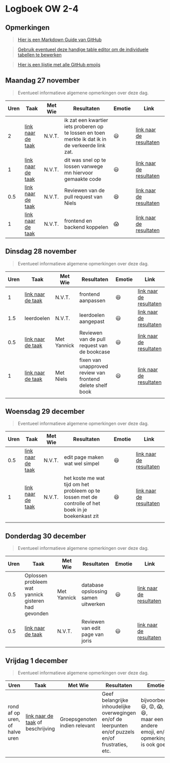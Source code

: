 # Logboek OW 2-4

## Opmerkingen

> [Hier is een Markdown Guide van GitHub](https://guides.github.com/features/mastering-markdown/)

> [Gebruik eventueel deze handige table editor om de individuele tabellen te bewerken](https://www.tablesgenerator.com/markdown_tables)

> [Hier is een lijstje met alle GitHub emojis](https://github.com/ikatyang/emoji-cheat-sheet/blob/master/README.md)

## Maandag 27 november

> Eventueel informatieve algemene opmerkingen over deze dag.

| Uren | Taak                                                                                     | Met Wie | Resultaten                                                                                        | Emotie  | Link                                                                                                                                |
|------|------------------------------------------------------------------------------------------|---------|---------------------------------------------------------------------------------------------------|---------|-------------------------------------------------------------------------------------------------------------------------------------|
| 2    | [link naar de taak](https://github.com/HANICA-DWA/project-sep23-klipspringer/issues/127) | N.V.T.  | ik zat een kwartier iets proberen op te lossen en toen merkte ik dat ik in de verkeerde link zat. | :smiley: | [link naar de resultaten](https://github.com/HANICA-DWA/project-sep23-klipspringer/commit/756d36e3c35e1a484ff2f4eb104ac017c7c03da9) |
| 1    | [link naar de taak](https://github.com/HANICA-DWA/project-sep23-klipspringer/issues/122) | N.V.T.  | dit was snel op te lossen vanwege mn hiervoor gemaakte code                                       | :smiley: | [link naar de resultaten](https://github.com/HANICA-DWA/project-sep23-klipspringer/commit/57597d971d93984d85fac214968e96dc356853be)                                                                                                         |
| 0.5  | [link naar de taak](https://github.com/HANICA-DWA/project-sep23-klipspringer/issues/108) | N.V.T.  | Reviewen van de pull request van Niels                                                            |:satisfied: | [link naar de resultaten](https://github.com/HANICA-DWA/project-sep23-klipspringer/commit/3310d38c7c37fcf3387b8ff5fb1882ca2c638045) |
| 1    | [link naar de taak](https://github.com/HANICA-DWA/project-sep23-klipspringer/issues/126) | N.V.T.  | frontend en backend koppelen                                                                      |:scream: | [link naar de resultaten](https://github.com/HANICA-DWA/project-sep23-klipspringer/commit/49530dfdfed6baeaf47d526f9f305768801f2afd) |

## Dinsdag 28 november

> Eventueel informatieve algemene opmerkingen over deze dag.

| Uren | Taak                                                                                     | Met Wie     | Resultaten                                                 | Emotie      | Link |
|------|------------------------------------------------------------------------------------------|-------------|------------------------------------------------------------|-------------|---|
| 1    | [link naar de taak](https://github.com/HANICA-DWA/project-sep23-klipspringer/issues/126) | N.V.T.      | frontend aanpassen                                         | :satisfied: | [link naar de resultaten](https://github.com/HANICA-DWA/project-sep23-klipspringer/commit/6db4910966aeb9c1f1e03c9ddbd4361a9dd789f9) |
| 1.5  | leerdoelen                                                                               | N.V.T.      | leerdoelen aangepast                                       | :smiley:    | [link naar de resultaten](https://github.com/HANICA-DWA/project-sep23-klipspringer/commit/e1f1cd2ab9d8d9106f329d1a2ec5726373c1685e) |
| 0.5  | [link naar de taak](https://github.com/HANICA-DWA/project-sep23-klipspringer/issues/115) | Met Yannick | Reviewen van de pull request van de bookcase               | :smiley:    | [link naar de resultaten](https://github.com/HANICA-DWA/project-sep23-klipspringer/commit/366d56a917628f6e957c8d72bd11e7a0a32fdddf) |
| 1    | [link naar de taak](https://github.com/HANICA-DWA/project-sep23-klipspringer/issues/126) | Met Niels   | fixen van unapproved review van frontend delete shelf book | :smiley:    | [link naar de resultaten](https://github.com/HANICA-DWA/project-sep23-klipspringer/commit/7d58fa1bb0d85878b797303189e96a6d1aaff72a) |
|      |                                                                                          |             |                                                            |             | |

## Woensdag 29 december

> Eventueel informatieve algemene opmerkingen over deze dag.

| Uren | Taak  | Met Wie | Resultaten                                                                                           | Emotie | Link |
|------|---|---------|------------------------------------------------------------------------------------------------------|---|---|
| 0.5  | [link naar de taak](https://github.com/HANICA-DWA/project-sep23-klipspringer/issues/126) | N.V.T.  | edit page maken wat wel simpel                                                                       |:satisfied: | [link naar de resultaten](https://github.com/HANICA-DWA/project-sep23-klipspringer/commit/9f6eff230b137c118cfaabbbb5e63c471afd83c6) |
| 1    | [link naar de taak](https://github.com/HANICA-DWA/project-sep23-klipspringer/issues/121) | N.V.T.  | het koste me wat tijd om het probleem op te lossen met de controlle of het boek in je boekenkast zit |:satisfied: | [link naar de resultaten](https://github.com/HANICA-DWA/project-sep23-klipspringer/commit/00a3335969affd6c54666ea1a4ccb4d5ff822378) |
|      | |         |                                                                                                      | | |

## Donderdag 30 december

> Eventueel informatieve algemene opmerkingen over deze dag.

| Uren | Taak                                                | Met Wie     | Resultaten                          | Emotie | Link |
|------|-----------------------------------------------------|-------------|-------------------------------------|---|---|
| 0.5  | Oplossen probleem wat yannick gisteren had gevonden | Met Yannick | database opslossing samen uitwerken |:smiley: | [link naar de resultaten](https://github.com/link-naar-de-taakhttps://github.com/HANICA-DWA/project-sep23-klipspringer/commit/de1b70531421e84de0ec1fcf84866b593904096d) |
| 0.5  | [link naar de taak](https://github.com/HANICA-DWA/project-sep23-klipspringer/issues/147)                               | N.V.T.      | Reviewen van edit page van joris    |:smiley: | [link naar de resultaten](https://github.com/HANICA-DWA/project-sep23-klipspringer/commit/f965621c224b73b2918f0bb284115667c4d9b023) |
|      |                                                     |             |                                     | | |



## Vrijdag 1 december

> Eventueel informatieve algemene opmerkingen over deze dag.

| Uren | Taak  | Met Wie | Resultaten | Emotie | Link |
|---|---|---|---|---|---|
| rond af op uren, of halve uren | [link naar de taak](https://github.com/link-naar-de-taak) of beschrijving | Groepsgenoten indien relevant | Geef belangrijke inhoudelijke overwegingen en/of de leerpunten en/of puzzels en/of frustraties, etc.  |bijvoorbeeld <br />:smiley:, :rage:, :scream:, of :satisfied:, <br />maar een andere emoji, en/of opmerking is ook goed | [link naar de resultaten](https://github.com/link-naar-de-commit) |
| | | | | | |
